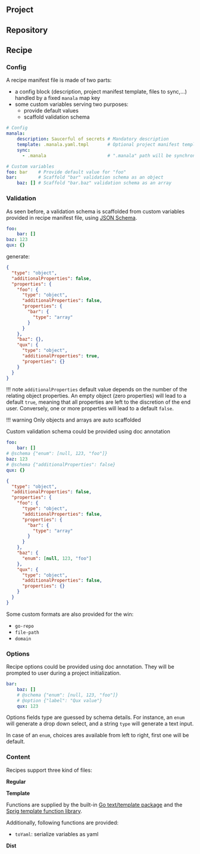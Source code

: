 ## Project

## Repository

## Recipe

### Config

A recipe manifest file is made of two parts:

* a config block (description, project manifest template, files to sync,...) handled by a fixed `manala` map key
* some custom variables serving two purposes:
    * provide default values
    * scaffold validation schema

```yaml
# Config
manala:
    description: Saucerful of secrets # Mandatory description
    template: .manala.yaml.tmpl       # Optional project manifest template 
    sync:
      - .manala                       # ".manala" path will be synchronized on project

# Custom variables
foo: bar    # Provide default value for "foo"
bar:        # Scaffold "bar" validation schema as an object
    baz: [] # Scaffold "bar.baz" validation schema as an array
```

### Validation

As seen before, a validation schema is scaffolded from custom variables provided in recipe manifest file, using [JSON Schema](https://json-schema.org/).

```yaml
foo:
    bar: []
baz: 123
qux: {}
```

generate:

```json
{
  "type": "object",
  "additionalProperties": false,
  "properties": {
    "foo": {
      "type": "object",
      "additionalProperties": false,
      "properties": {
        "bar": {
          "type": "array"
        }
      }
    },
    "baz": {},
    "qux": {
      "type": "object",
      "additionalProperties": true,
      "properties": {}
    }
  }
}
```

!!! note
    `additionalProperties` default value depends on the number of the relating object properties. An empty object
    (zero properties) will lead to a default `true`, meaning that all properties are left to the discretion of the end
    user. Conversely, one or more properties will lead to a default `false`.

!!! warning
    Only objects and arrays are auto scaffolded

Custom validation schema could be provided using doc annotation 

```yaml
foo:
    bar: []
# @schema {"enum": [null, 123, "foo"]}
baz: 123
# @schema {"additionalProperties": false}
qux: {}
```

```json
{
  "type": "object",
  "additionalProperties": false,
  "properties": {
    "foo": {
      "type": "object",
      "additionalProperties": false,
      "properties": {
        "bar": {
          "type": "array"
        }
      }
    },
    "baz": {
      "enum": [null, 123, "foo"]
    },
    "qux": {
      "type": "object",
      "additionalProperties": false,
      "properties": {}
    }
  }
}
```

Some custom formats are also provided for the win:

* `go-repo`
* `file-path`
* `domain` 

### Options

Recipe options could be provided using doc annotation. They will be prompted to user during a project initialization.

```yaml
bar:
    baz: []
    # @schema {"enum": [null, 123, "foo"]}
    # @option {"label": "Qux value"} 
    qux: 123
```

Options fields type are guessed by schema details. For instance, an `enum` will  generate a drop down select, and a 
string `type` will generate a text input.

In case of an `enum`, choices ares available from left to right, first one will be default.

### Content

Recipes support three kind of files:

**Regular**

**Template**

Functions are supplied by the built-in [Go text/template package](https://golang.org/pkg/text/template/) and the
[Sprig template function library](http://masterminds.github.io/sprig/).

Additionally, following functions are provided:
* `toYaml`: serialize variables as yaml

**Dist**
